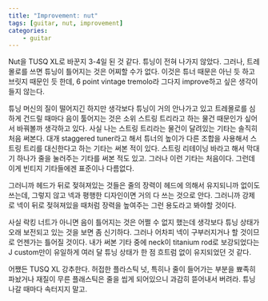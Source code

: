 ```yaml
---
title: "Improvement: nut"
tags: [guitar, nut, improvement]
categories:
    - guitar
---
```


Nut을 TUSQ XL로 바꾼지 3-4일 된 것 같다. 튜닝이 전혀 나가지 않았다. 그러나, 트레몰로를 쓰면 튜닝이 틀어지는 것은 어찌할 수가 없다. 이것은 튜너 때문은 아닌 듯 하고 브릿지 때문인 듯 한데, 6 point vintage tremolo라 그다지 improve하고 싶은 생각이 들지 않는다. 

튜닝 머신의 질이 떨어지긴 하지만 생각보다 튜닝이 거의 안나가고 있고 트레몰로를 심하게 건드릴 때마다 음이 툴어지는 것은 소위 스트링 트리라고 하는 물건 때문인가 싶어서 바꿔볼까 생각하고 있다. 사실 나는 스트링 트리라는 물건이 달려있는 기타는 솔직히 처음 써본다. 대개 staggered tuner라고 해서 튜너의 높이가 다른 조합을 사용해서 스트링 트리를 대신한다고 하는 기타는 써본 적이 있다. 스트링 리테이닝 바라고 해서 막대기 하나가 줄을 눌러주는 기타를 써본 적도 있고. 그러나 이런 기타는 처음이다. 그런데 이게 빈티지 기타들에겐 표준이나 다름없다. 

그러니까 헤드가 뒤로 젖혀져있는 것들은 줄의 장력이 헤드에 의해서 유지되니까 없이도 쓰는데, 그렇지 않고 넥과 평행한 디자인이면 거의 다 쓰는 것으로 안다. 그러니까 강제로 넥이 뒤로 젖혀져있을 때처럼 장력을 높여주는 그런 용도라고 봐야할 것이다. 

사실 락킹 너트가 아니면 음이 틀어지는 것은 어쩔 수 없지 했는데 생각보다 튜닝 상태가 오래 보전되고 있는 것을 보면 좀 신기하다. 그러나 어차피 넥이 구부러지거나 할 것이므로 언젠가는 틀어질 것이다. 내가 써본 기타 중에 neck이 titanium rod로 보강되었다는 J custom만이 유일하게 여러 달 튜닝 상태가 한 점 흐트럼 없이 유지되었던 것 같다.

어쨌든 TUSQ XL 강추한다. 허접한 플라스틱 넛, 특히나 줄이 들어가는 부분을 뾰족히 파놨거나 재질이 무른 플래스틱은 줄을 씹게 되어있으니 과감히 뜯어내서 버려라. 튜닝 나갈 때마다 속터지지 말고. 